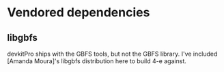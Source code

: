 # Vendored dependencies

## libgbfs

devkitPro ships with the GBFS tools, but not the GBFS library. I've included [Amanda Moura]'s libgbfs distribution here to build 4-e against.
